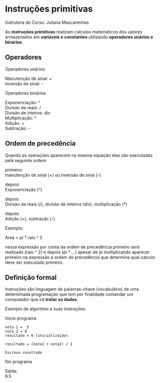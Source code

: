 # Instruções primitivas

Instrutora do Curso: Juliana Mascarenhas

As **instruções primitivas** realizam calculos matemáticos dos valores armazenados em **variáveis e constantes** utilizando **operadores unários e binários**.

## Operadores 

Operadores unários 

Manutenção de sinal: +  
Inversão de sinal: -   


Operadores binários

Exponenciação: ^  
Divisão de reais: /  
Divisão de inteiros: div  
Multiplicação: *  
Adição: +  
Subtração: -  

## Ordem de precedência

Quando as operações aparecem na mesma equação elas são executadas pela seguinte ordem:

primeiro:  
manutenção de sinal (+) ou inversão de sinal (-)

depois:   
Exponenciação (^)

depois:  
Divisão de reais (/), divisão de inteiros (div), multiplicação (*)

depois:  
Adição (+), subtração (-)

Exemplo:

Area = pi * raio ^ 2 

nessa expressão por conta da ordem de precedência primeiro será realizado (raio ^ 2) e depois (pi * ...) apesar de pi multiplicando aparecer primeiro na expressão a ordem de precedência que determina qual calculo deve ser executado primeiro.

## Definição formal

Instruções são linguagem de palavras-chave (vocabulário) de uma determinada programação que tem por finalidade comandar um computador que irá **tratar os dados**.

Exemplo de algoritmo e suas instruções:

Inicio programa

    nota 1 =  5  
    nota 2 = 8  
    resultado = 0 (inicialização)  

    resultado = (nota1 + nota2) / 2  

    Escreva resultado

fim programa

Saída:  
6.5



